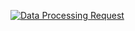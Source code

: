 [![Data Processing Request](https://github.com/fernandoroch4/orquestrador/actions/workflows/action.yml/badge.svg)](https://github.com/fernandoroch4/orquestrador/actions/workflows/action.yml)
